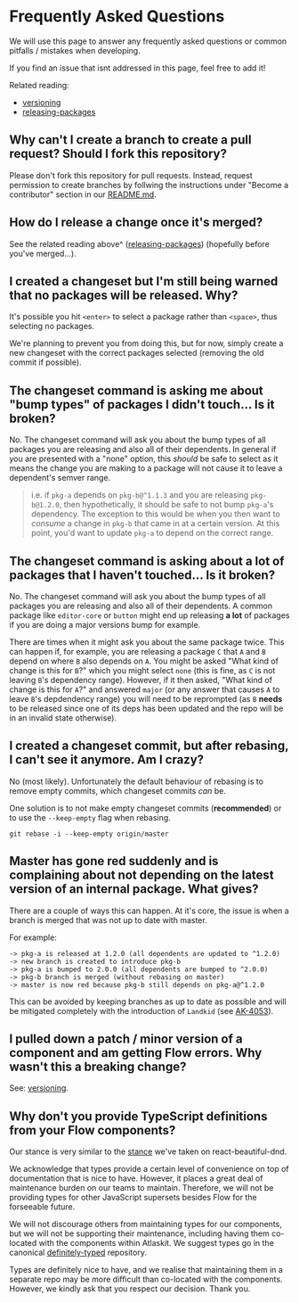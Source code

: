 # Frequently Asked Questions

We will use this page to answer any frequently asked questions or common pitfalls / mistakes when developing.

If you find an issue that isnt addressed in this page, feel free to add it!

Related reading:

* [versioning](./versioning)
* [releasing-packages](./releasing-packages)

## Why can't I create a branch to create a pull request? Should I fork this repository?

Please don't fork this repository for pull requests. Instead, request permission to create branches by follwing the instructions under "Become a contributor" section in our [README.md](https://bitbucket.org/atlassian/atlaskit-mk-2/src).

## How do I release a change once it's merged?

See the related reading above^ ([releasing-packages](./releasing-packages)) (hopefully before you've merged...).

## I created a changeset but I'm still being warned that no packages will be released. Why?

It's possible you hit `<enter>` to select a package rather than `<space>`, thus selecting no packages.

We're planning to prevent you from doing this, but for now, simply create a new changeset with the correct packages selected (removing the old commit if possible).

## The changeset command is asking me about "bump types" of packages I didn't touch... Is it broken?

No. The changeset command will ask you about the bump types of all packages you are releasing and also all of their dependents. In general if you are presented with a "none" option, this *should* be safe to select as it means the change you are making to a package will not cause it to leave a dependent's semver range.

> i.e. if `pkg-a` depends on `pkg-b@^1.1.3` and you are releasing `pkg-b@1.2.0`, then hypothetically, it should be safe to not bump `pkg-a`'s dependency. The exception to this would be when you then want to *consume* a change in `pkg-b` that came in at a certain version. At this point, you'd want to update `pkg-a` to depend on the correct range.

## The changeset command is asking about a **lot** of packages that I haven't touched... Is it broken?

No. The changeset command will ask you about the bump types of all packages you are releasing and also all of their dependents. A common package like `editor-core` or `button` might end up releasing **a lot** of packages if you are doing a major versions bump for example.

There are times when it might ask you about the same package twice. This can happen if, for example, you are releasing a package `C` that `A` and `B` depend on where `B` also depends on `A`. You might be asked "What kind of change is this for `B`?" which you might select `none` (this is fine, as `C` is not leaving `B`'s dependency range). However, if it then asked, "What kind of change is this for `A`?" and answered `major` (or any answer that causes `A` to leave `B`'s depdendency range) you will need to be reprompted (as `B` **needs** to be released since one of its deps has been updated and the repo will be in an invalid state otherwise).

## I created a changeset commit, but after rebasing, I can't see it anymore. Am I crazy?

No (most likely). Unfortunately the default behaviour of rebasing is to remove empty commits, which changeset commits *can* be.

One solution is to not make empty changeset commits (**recommended**) or to use the `--keep-empty` flag when rebasing.

```
git rebase -i --keep-empty origin/master
```

## Master has gone red suddenly and is complaining about not depending on the latest version of an internal package. What gives?

There are a couple of ways this can happen. At it's core, the issue is when a branch is merged that was not up to date with master.

For example:

```
-> pkg-a is released at 1.2.0 (all dependents are updated to ^1.2.0)
-> new branch is created to introduce pkg-b
-> pkg-a is bumped to 2.0.0 (all dependents are bumped to ^2.0.0)
-> pkg-b branch is merged (without rebasing on master)
-> master is now red because pkg-b still depends on pkg-a@^1.2.0
```

This can be avoided by keeping branches as up to date as possible and will be mitigated completely with the introduction of `Landkid` (see [AK-4053](https://ecosystem.atlassian.net/browse/AK-4053)).

## I pulled down a patch / minor version of a component and am getting Flow errors. Why wasn't this a breaking change?

See: [versioning](./versioning#flow-and-our-public-api).

## Why don't you provide TypeScript definitions from your Flow components?

Our stance is very similar to the [stance](https://github.com/atlassian/react-beautiful-dnd/issues/334#issuecomment-367150672) we've taken on react-beautiful-dnd.

We acknowledge that types provide a certain level of convenience on top of documentation that is nice to have. However, it places a great deal of maintenance burden on our teams to maintain. Therefore, we will not be providing types for other JavaScript supersets besides Flow for the forseeable future.

We will not discourage others from maintaining types for our components, but we will not be supporting their maintenance, including having them co-located with the components within Atlaskit. We suggest types go in the canonical [definitely-typed](https://github.com/DefinitelyTyped/DefinitelyTyped) repository.

Types are definitely nice to have, and we realise that maintaining them in a separate repo may be more difficult than co-located with the components. However, we kindly ask that you respect our decision. Thank you.
